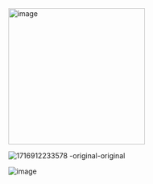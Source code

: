 <img width="271" alt="image" src="https://github.com/979388794/hxplayer/assets/57918740/2a6f1f53-e6b6-43ac-9b8d-c4226dd61d55">

![1716912233578 -original-original](https://github.com/979388794/hxplayer/assets/57918740/fa15ca6b-8f5a-4586-a26f-083ce945681f)

![image](https://github.com/979388794/hxplayer/assets/57918740/b42dcb14-3e36-4e89-93ea-99910c700b6f)
